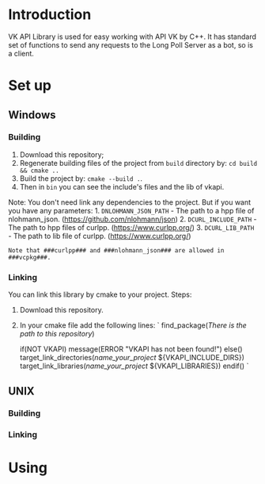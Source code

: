 # Introduction
VK API Library is used for easy working with API VK by C++.
It has standard set of functions to send any requests to the Long Poll Server as a bot, so is a client.

# Set up
## Windows
### Building
1. Download this repository;
2. Regenerate building files of the project from `build` directory by:
    `cd build && cmake ..`
3. Build the project by:
    `cmake --build .`.
4. Then in `bin` you can see the include's files and the lib of vkapi.

Note: 
    You don't need link any dependencies to the project. But if you want you have any parameters:
    1. `DNLOHMANN_JSON_PATH` - The path to a hpp file of nlohmann_json. (https://github.com/nlohmann/json)
    2. `DCURL_INCLUDE_PATH` - The path to hpp files of curlpp. (https://www.curlpp.org/)
    3. `DCURL_LIB_PATH` - The path to lib file of curlpp. (https://www.curlpp.org/)

    Note that ###curlpp### and ###nlohmann_json### are allowed in ###vcpkg###.

### Linking
You can link this library by cmake to your project. Steps:
1. Download this repository.
2. In your cmake file add the following lines:
    `
    find_package(*There is the path to this repository*)
    
    if(NOT VKAPI)
        message(ERROR "VKAPI has not been found!")
    else()
        target_link_directories(*name_your_project* ${VKAPI_INCLUDE_DIRS})
        target_link_libraries(*name_your_project* ${VKAPI_LIBRARIES})
    endif()
    `

## UNIX
### Building
### Linking

# Using